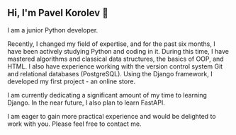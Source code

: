 ## Hi, I'm Pavel Korolev 👋
I am a junior Python developer.

Recently, I changed my field of expertise, and for the past six months, I have been actively studying Python and coding in it. During this time, I have mastered algorithms and classical data structures, the basics of OOP, and HTML. I also have experience working with the version control system Git and relational databases (PostgreSQL). Using the Django framework, I developed my first project - an online store.

I am currently dedicating a significant amount of my time to learning Django. In the near future, I also plan to learn FastAPI.

I am eager to gain more practical experience and would be delighted to work with you. Please feel free to contact me.

<!--
**paddington22/paddington22** is a ✨ _special_ ✨ repository because its `README.md` (this file) appears on your GitHub profile.

Here are some ideas to get you started:

- 🔭 I’m currently working on ...
- 🌱 I’m currently learning ...
- 👯 I’m looking to collaborate on ...
- 🤔 I’m looking for help with ...
- 💬 Ask me about ...
- 📫 How to reach me: ...
- 😄 Pronouns: ...
- ⚡ Fun fact: ...
-->
 
